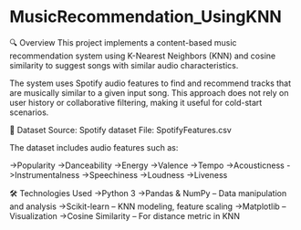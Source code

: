 # MusicRecommendation_UsingKNN
 🔍 Overview
This project implements a content-based music recommendation system using K-Nearest Neighbors (KNN) and cosine similarity to suggest songs with similar audio characteristics.

The system uses Spotify audio features to find and recommend tracks that are musically similar to a given input song. This approach does not rely on user history or collaborative filtering, making it useful for cold-start scenarios.

📁 Dataset
Source: Spotify dataset
File: SpotifyFeatures.csv

The dataset includes audio features such as:

->Popularity
->Danceability
->Energy
->Valence
->Tempo
->Acousticness
->Instrumentalness
->Speechiness
->Loudness
->Liveness

🛠️ Technologies Used
->Python 3
->Pandas & NumPy – Data manipulation and analysis
->Scikit-learn – KNN modeling, feature scaling
->Matplotlib – Visualization
->Cosine Similarity – For distance metric in KNN
